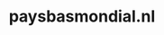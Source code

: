 ---
layout: post
title:  "paysbasmondial.nl"
internal_url:  "/dutchgov/paysbasmondial.nl.html"
subdomains_count: 3
all_subdomains_count: 15
urls_count: 2
ssl_rank: 0
http_rank: 70
url_link: /data/paysbasmondial.nl/urls.txt
all_subdomains_link: /data/paysbasmondial.nl/all_subdomains.txt
subdomains_link: /data/paysbasmondial.nl/subdomains.txt
categories: dutchgov
---